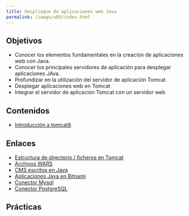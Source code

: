 ```yaml
---
title: Despliegue de aplicaciones web Java
permalink: /iawgs/u05/index.html
---
```


## Objetivos

* Conocer los elementos fundamentales en la creación de aplicaciones web con Java.
* Conocer los principales servidores de aplicación para desplegar aplicaciones JAva.
* Profundizar en la utilización del servidor de aplicación Tomcat.
* Desplegar aplicaciones web en Tomcat
* Integrar el servidor de aplicación Tomcat con un servidor web

## Contenidos

* [Introducción a tomcat8](tomcat8.html)

## Enlaces

* [Estructura de directorio / ficheros en Tomcat](http://emanuelpeg.blogspot.com/2009/07/como-es-la-estructura-de-directorios-de.html)
* [Archivos WARS](http://www.osmosislatina.com/tomcat/wars.htm)
* [CMS escritos en Java](http://java-source.net/open-source/content-managment-systems)
* [Aplicaciones Java en Bitnami](https://bitnami.com/tag/java)
* [Conector Mysql](https://www.mysql.com/products/connector/)
* [Conector PostgreSQL](https://jdbc.postgresql.org/)

## Prácticas



